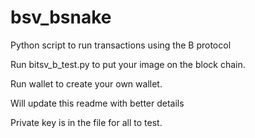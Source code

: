 # bsv_bsnake
Python script to run transactions using the B protocol 


Run bitsv_b_test.py to put your image on the block chain. 

Run wallet to create your own wallet. 


Will update this readme with better details 

Private key is in the file for all to test. 
